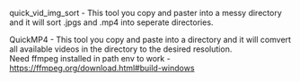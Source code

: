 quick_vid_img_sort - This tool you copy and paster into a messy directory and it will sort .jpgs
                     and .mp4 into seperate directories.


QuickMP4 - This tool you copy and paste into a directory and it will comvert all available 
           videos in the directory to the desired resolution.           
           Need ffmpeg installed in path env to work - https://ffmpeg.org/download.html#build-windows
